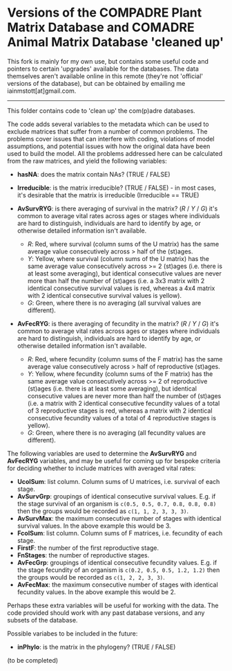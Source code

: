 Versions of the COMPADRE Plant Matrix Database and COMADRE Animal Matrix Database 'cleaned up'
==============================================================================================

This fork is mainly for my own use, but contains some useful code and pointers
to certain 'upgrades' available for the databases. The data themselves aren't 
available online in this remote (they're not 'official' versions of the database),
but can be obtained by emailing me iainmstott[at]gmail.com.

***

This folder contains code to 'clean up' the com(p)adre databases.

The code adds several variables to the metadata which can be used to exclude matrices 
that suffer from a number of common problems. The problems cover issues that 
can interfere with coding, violations of model assumptions, and potential issues with 
how the original data have been used to build the model. All the problems addressed 
here can be calculated from the raw matrices, and yield the following variables:
* **hasNA**: does the matrix contain NAs? (TRUE / FALSE)
* **Irreducible**: is the matrix irreducible? (TRUE / FALSE) - in most
                   cases, it's desirable that the matrix is irreducible 
                   (Irreducible == TRUE)

* **AvSurvRYG**: is there averaging of survival in the matrix? (_R_ / _Y_ / _G_) 
it's common to average vital rates across ages or stages where individuals are 
hard to distinguish, individuals are hard to identify by age, or otherwise 
detailed information isn't available.
    - _R_: Red, where survival (column sums of the U matrix) has the same 
       average value consecutively across > half of the (st)ages.
    - _Y_: Yellow, where survival (column sums of the U matrix) has the same 
       average value consecutively across >= 2 (st)ages (i.e. there is at 
       least some averaging), but identical consecutive values are never more than
       half the number of (st)ages (i.e. a 3x3 matrix with 2 identical consecutive 
       survival values is red, whereas a 4x4 matrix with 2 identical consecutive survival 
       values is yellow).
    - _G_: Green, where there is no averaging (all survival values are different).
* **AvFecRYG**: is there averaging of fecundity in the matrix? (_R_ / _Y_ / _G_) 
it's common to average vital rates across ages or stages where individuals are 
hard to distinguish, individuals are hard to identify by age, or otherwise 
detailed information isn't available.
    - _R_: Red, where fecundity (column sums of the F matrix) has the same 
       average value consecutively across > half of reproductive (st)ages.
    - _Y_: Yellow, where fecundity (column sums of the F matrix) has the same 
       average value consecutively across >= 2 of reproductive (st)ages (i.e. there is at 
       least some averaging), but identical consecutive values are never more than
       half the number of (st)ages (i.e. a matrix with 2 identical consecutive 
       fecundity values of a total of 3 reproductive stages is red, whereas a matrix with 2 identical consecutive fecundity values of a total of 4 reproductive stages is yellow).
    - _G_: Green, where there is no averaging (all fecundity values are different).

The following variables are used to determine the **AvSurvRYG** and **AvFecRYG**
variables, and may be useful for coming up for bespoke criteria for deciding 
whether to include matrices with averaged vital rates:
* **UcolSum**: list column. Column sums of U matrices, i.e. survival of each stage.
* **AvSurvGrp**: groupings of identical consecutive survival values. E.g. if the stage 
  survival of an organism is `c(0.5, 0.5, 0.7, 0.8, 0.8, 0.8)` then the groups would 
  be recorded as `c(1, 1, 2, 3, 3, 3)`.
* **AvSurvMax**: the maximum consecutive number of stages with identical survival
  values. In the above example this would be 3.
* **FcolSum**: list column. Column sums of F matrices, i.e. fecundity of each stage.
* **FirstF**: the number of the first reproductive stage.
* **FnStages**: the number of reproductive stages.
* **AvFecGrp**: groupings of identical consecutive fecundity values. E.g. if the stage 
  fecundity of an organism is `c(0.2, 0.5, 0.5, 1.2, 1.2)` then the groups would 
  be recorded as `c(1, 2, 2, 3, 3)`.
* **AvFecMax**: the maximum consecutive number of stages with identical fecundity
  values. In the above example this would be 2.

Perhaps these extra variables will be useful for working with the data. The code 
provided should work with any past database versions, and any subsets of the 
database.  

Possible variabes to be included in the future:
* **inPhylo**: is the matrix in the phylogeny? (TRUE / FALSE)

(to be completed)
